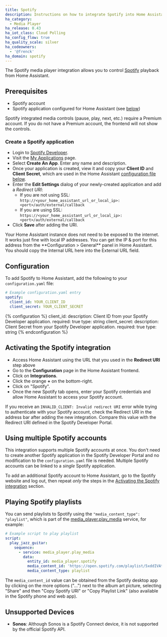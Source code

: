```yaml
---
title: Spotify
description: Instructions on how to integrate Spotify into Home Assistant.
ha_category:
  - Media Player
ha_release: 0.43
ha_iot_class: Cloud Polling
ha_config_flow: true
ha_quality_scale: silver
ha_codeowners:
  - '@frenck'
ha_domain: spotify
---
```


The Spotify media player integration allows you to control [Spotify](https://www.spotify.com/) playback from Home Assistant.

## Prerequisites

- Spotify account
- Spotify application configured for Home Assistant (see [below](#create-a-spotify-application))

<div class='note'>
  Spotify integrated media controls (pause, play, next, etc.) require a Premium account.
  If you do not have a Premium account, the frontend will not show the controls.
</div>

### Create a Spotify application

- Login to [Spotify Developer](https://developer.spotify.com).
- Visit the [My Applications](https://developer.spotify.com/my-applications/#!/applications) page.
- Select **Create An App**. Enter any name and description.
- Once your application is created, view it and copy your **Client ID** and **Client Secret**, which are used in the Home Assistant [configuration file below](#configuration).
- Enter the **Edit Settings** dialog of your newly-created application and add a *Redirect URI*:
  - If you are not using SSL: `http://<your_home_assistant_url_or_local_ip>:<port>/auth/external/callback`
  - If you are using SSL: `https://<your_home_assistant_url_or_local_ip>:<port>/auth/external/callback`
- Click **Save** after adding the URI.

<div class='note'>
  Your Home Assistant instance does not need to be exposed to the internet. It works just fine with local IP addresses. You can get the IP & port for this address from the **Configuration > General** panel in Home Assistant. You should copy the Internal URL here into the External URL field. 
</div>  

## Configuration

To add Spotify to Home Assistant, add the following to your `configuration.yaml` file:

```yaml
# Example configuration.yaml entry
spotify:
  client_id: YOUR_CLIENT_ID
  client_secret: YOUR_CLIENT_SECRET
```

{% configuration %}
client_id:
  description: Client ID from your Spotify Developer application.
  required: true
  type: string
client_secret:
  description: Client Secret from your Spotify Developer application.
  required: true
  type: string
{% endconfiguration %}

## Activating the Spotify integration

- Access Home Assistant using the URL that you used in the **Redirect URI** step above 
- Go to the **Configuration** page in the Home Assistant frontend.
- Click on **Integrations**.
- Click the orange **+** on the bottom-right.
- Click on "Spotify".
- Once the new Spotify tab opens, enter your Spotify credentials and allow Home Assistant to access your Spotify account.

<div class='note'>

  If you receive an `INVALID_CLIENT: Invalid redirect URI` error while trying to
  authenticate with your Spotify account, check the Redirect URI in
  the address bar after adding the new integration. Compare this value with the
  Redirect URI defined in the Spotify Developer Portal.

</div>

## Using multiple Spotify accounts

This integration supports multiple Spotify accounts at once. You don't need to
create another Spotify application in the Spotify Developer Portal and no
modification to the `configuration.yaml` file is needed. Multiple Spotify
accounts can be linked to a _single_ Spotify application.

To add an additional Spotify account to Home Assistant, go to the Spotify website and log out, then repeat _only_ the steps
in the [Activating the Spotify integration](#activating-the-spotify-integration) section. 

## Playing Spotify playlists

You can send playlists to Spotify using the `"media_content_type": "playlist"`, which is part of the
[media_player.play_media](/integrations/media_player/#service-media_playerplay_media) service, for example:

```yaml
# Example script to play playlist
script:
  play_jazz_guitar:
    sequence:
      - service: media_player.play_media
        data:
          entity_id: media_player.spotify
          media_content_id: 'https://open.spotify.com/playlist/5xddIVAtLrZKtt4YGLM1SQ?si=YcvRqaKNTxOi043Qn4LYkg'
          media_content_type: playlist
```

The `media_content_id` value can be obtained from the Spotify desktop app by clicking on the more options ("...") next to the album art picture, selecting "Share" and then "Copy Spotify URI" or "Copy Playlist Link" (also available in the Spotify phone and web app).

## Unsupported Devices

- **Sonos**: Although Sonos is a Spotify Connect device, it is not supported by the official Spotify API.
